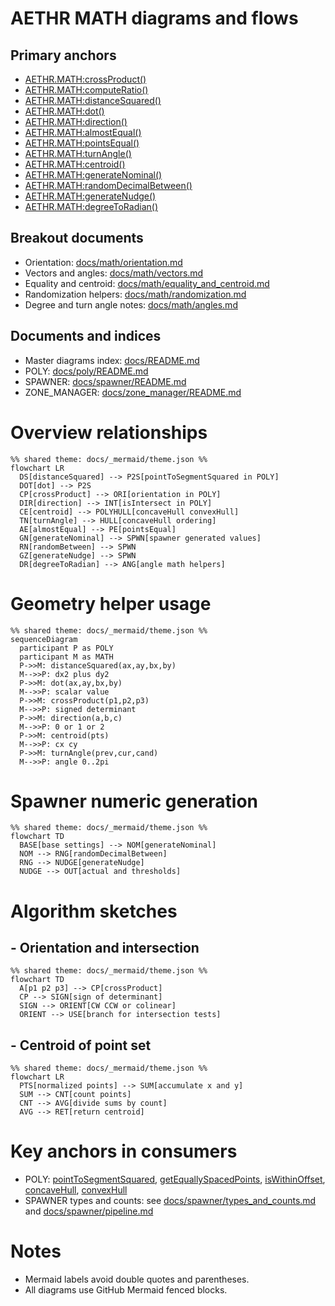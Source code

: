 # AETHR MATH diagrams and flows

## Primary anchors
- [AETHR.MATH:crossProduct()](../../dev/MATH_.lua:29)
- [AETHR.MATH:computeRatio()](../../dev/MATH_.lua:43)
- [AETHR.MATH:distanceSquared()](../../dev/MATH_.lua:58)
- [AETHR.MATH:dot()](../../dev/MATH_.lua:75)
- [AETHR.MATH:direction()](../../dev/MATH_.lua:96)
- [AETHR.MATH:almostEqual()](../../dev/MATH_.lua:118)
- [AETHR.MATH:pointsEqual()](../../dev/MATH_.lua:129)
- [AETHR.MATH:turnAngle()](../../dev/MATH_.lua:142)
- [AETHR.MATH:centroid()](../../dev/MATH_.lua:157)
- [AETHR.MATH:generateNominal()](../../dev/MATH_.lua:181)
- [AETHR.MATH:randomDecimalBetween()](../../dev/MATH_.lua:215)
- [AETHR.MATH:generateNudge()](../../dev/MATH_.lua:233)
- [AETHR.MATH:degreeToRadian()](../../dev/MATH_.lua:252)

## Breakout documents
- Orientation: [docs/math/orientation.md](orientation.md)
- Vectors and angles: [docs/math/vectors.md](vectors.md)
- Equality and centroid: [docs/math/equality_and_centroid.md](equality_and_centroid.md)
- Randomization helpers: [docs/math/randomization.md](randomization.md)
- Degree and turn angle notes: [docs/math/angles.md](angles.md)

## Documents and indices
- Master diagrams index: [docs/README.md](../README.md)
- POLY: [docs/poly/README.md](../poly/README.md)
- SPAWNER: [docs/spawner/README.md](../spawner/README.md)
- ZONE_MANAGER: [docs/zone_manager/README.md](../zone_manager/README.md)

# Overview relationships

```mermaid
%% shared theme: docs/_mermaid/theme.json %%
flowchart LR
  DS[distanceSquared] --> P2S[pointToSegmentSquared in POLY]
  DOT[dot] --> P2S
  CP[crossProduct] --> ORI[orientation in POLY]
  DIR[direction] --> INT[isIntersect in POLY]
  CE[centroid] --> POLYHULL[concaveHull convexHull]
  TN[turnAngle] --> HULL[concaveHull ordering]
  AE[almostEqual] --> PE[pointsEqual]
  GN[generateNominal] --> SPWN[spawner generated values]
  RN[randomBetween] --> SPWN
  GZ[generateNudge] --> SPWN
  DR[degreeToRadian] --> ANG[angle math helpers]
```

# Geometry helper usage

```mermaid
%% shared theme: docs/_mermaid/theme.json %%
sequenceDiagram
  participant P as POLY
  participant M as MATH
  P->>M: distanceSquared(ax,ay,bx,by)
  M-->>P: dx2 plus dy2
  P->>M: dot(ax,ay,bx,by)
  M-->>P: scalar value
  P->>M: crossProduct(p1,p2,p3)
  M-->>P: signed determinant
  P->>M: direction(a,b,c)
  M-->>P: 0 or 1 or 2
  P->>M: centroid(pts)
  M-->>P: cx cy
  P->>M: turnAngle(prev,cur,cand)
  M-->>P: angle 0..2pi
```

# Spawner numeric generation

```mermaid
%% shared theme: docs/_mermaid/theme.json %%
flowchart TD
  BASE[base settings] --> NOM[generateNominal]
  NOM --> RNG[randomDecimalBetween]
  RNG --> NUDGE[generateNudge]
  NUDGE --> OUT[actual and thresholds]
```

# Algorithm sketches

## - Orientation and intersection

```mermaid
%% shared theme: docs/_mermaid/theme.json %%
flowchart TD
  A[p1 p2 p3] --> CP[crossProduct]
  CP --> SIGN[sign of determinant]
  SIGN --> ORIENT[CW CCW or colinear]
  ORIENT --> USE[branch for intersection tests]
```

## - Centroid of point set

```mermaid
%% shared theme: docs/_mermaid/theme.json %%
flowchart LR
  PTS[normalized points] --> SUM[accumulate x and y]
  SUM --> CNT[count points]
  CNT --> AVG[divide sums by count]
  AVG --> RET[return centroid]
```

# Key anchors in consumers
- POLY: [pointToSegmentSquared](../../dev/POLY.lua:1149), [getEquallySpacedPoints](../../dev/POLY.lua:1074), [isWithinOffset](../../dev/POLY.lua:1106), [concaveHull](../../dev/POLY.lua:1309), [convexHull](../../dev/POLY.lua:1461)
- SPAWNER types and counts: see [docs/spawner/types_and_counts.md](../spawner/types_and_counts.md) and [docs/spawner/pipeline.md](../spawner/pipeline.md)

# Notes
- Mermaid labels avoid double quotes and parentheses.
- All diagrams use GitHub Mermaid fenced blocks.